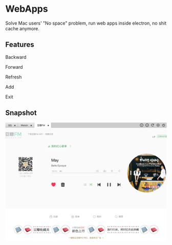 # WebApps

Solve Mac users' "No space" problem, run web apps inside electron, no shit cache anymore.

## Features
Backward

Forward

Refresh

Add

Exit

## Snapshot
![WebApps](./images/Snapshot.png)
